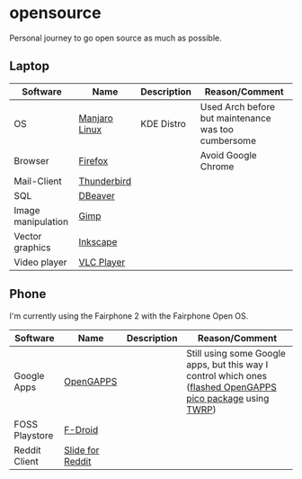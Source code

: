 # opensource
Personal journey to go open source as much as possible.

## Laptop
| Software | Name | Description | Reason/Comment |
| --- | --- | --- | --- |
| OS | [Manjaro Linux](https://de.manjaro.org/) | KDE Distro | Used Arch before but maintenance was too cumbersome |
| Browser | [Firefox](https://www.mozilla.org/en-US/firefox/) | | Avoid Google Chrome |
| Mail-Client | [Thunderbird](https://www.thunderbird.net/) | | |
| SQL | [DBeaver](https://dbeaver.io/) | | |
| Image manipulation | [Gimp](https://www.gimp.org/) | | |
| Vector graphics | [Inkscape](https://inkscape.org/) | | |
| Video player | [VLC Player](https://www.videolan.org/vlc/) | | |



## Phone
I'm currently using the Fairphone 2 with the Fairphone Open OS.

| Software | Name | Description | Reason/Comment |
| --- | --- | --- | --- |
| Google Apps | [OpenGAPPS](https://opengapps.org/) | | Still using some Google apps, but this way I control which ones ([flashed OpenGAPPS pico package](https://forum.fairphone.com/t/pencil2-install-opengapps-step-by-step-guide/17524?u=johannes&source_topic_id=22507) using  [TWRP](https://twrp.me/)) |
| FOSS Playstore | [F-Droid](https://f-droid.org/) | | |
| Reddit Client | [Slide for Reddit](https://github.com/ccrama/Slide) | | |

